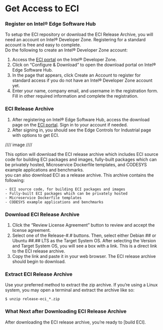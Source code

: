 # Get Access to ECI 

### Register on Intel® Edge Software Hub

To setup the ECI repository or download the ECI Release Archive, you will need an account on Intel® Developer Zone. Registering for a standard account is free and easy to complete.  
Do the following to create an Intel® Developer Zone account:

1. Access the [ECI portal](https://www.intel.com/content/www/us/en/developer/topic-technology/edge-5g/edge-solutions/controls-for-industrial.html) on the Intel® Developer Zone.
2. Click on “Configure & Download” to open the download portal on Intel® Edge Software Hub.
3. In the page that appears, click Create an Account to register for standard access if you do not have an Intel® Developer Zone account yet.
4. Enter your name, company email, and username in the registration form. Fill in other required information and complete the registration.

### ECI Release Archive

1. After registering on Intel® Edge Software Hub, access the download page on the [ECI portal](https://www.intel.com/content/www/us/en/developer/topic-technology/edge-5g/edge-solutions/controls-for-industrial.html). Sign in to your account if needed.
2. After signing in, you should see the Edge Controls for Industrial page with options to get ECI.  


//// image ////

This option will download the ECI release archive which includes ECI source code for building ECI packages and images, fully-built packages which can be privately hosted, Microservice Dockerfile templates, and CODESYS example applications and benchmarks.  
you can also download ECI as a release archive. This archive contains the following:

    - ECI source code, for building ECI packages and images
    - Fully-built ECI packages which can be privately hosted
    - Microservice Dockerfile templates
    - CODESYS example applications and benchmarks

### Download ECI Release Archive

1. Click the “Review License Agreement” button to review and accept the license agreement.
2. Select one of the Release-#.# buttons. Then, select either Debian ## or Ubuntu ##.## LTS as the Target System OS. After selecting the Version and Target System OS, you will see a box with a link. This is a direct link to the ECI release archive.
3. Copy the link and paste it in your web browser. The ECI release archive should begin to download.


### Extract ECI Release Archive

Use your preferred method to extract the zip archive. If you’re using a Linux system, you may open a terminal and extract the archive like so:

    $ unzip release-eci_*.zip

### What Next after Downloading ECI Release Archive

After downloading the ECI release archive, you’re ready to [build ECI].



